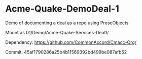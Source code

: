 # Acme-Quake-DemoDeal-1
Demo of documenting a deal as a repo using ProseObjects

Mount as 01/Demo/Acme-Quake-Services-Deal1/

Dependency: https://github.com/CommonAccord/Cmacc-Org/

Commit: 45af1790286a25b4b11569392bd499be087afb52

